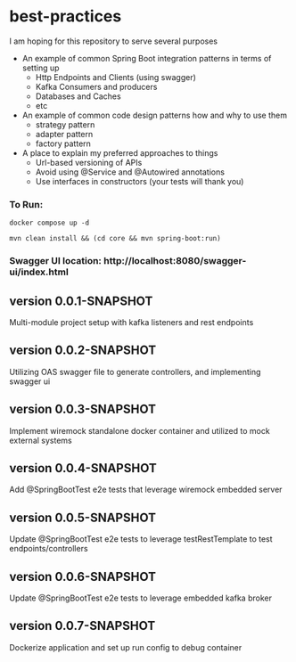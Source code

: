 # best-practices
I am hoping for this repository to serve several purposes
* An example of common Spring Boot integration patterns in terms of setting up 
  * Http Endpoints and Clients (using swagger)
  * Kafka Consumers and producers
  * Databases and Caches
  * etc
* An example of common code design patterns how and why to use them
  * strategy pattern
  * adapter pattern
  * factory pattern
* A place to explain my preferred approaches to things
  * Url-based versioning of APIs
  * Avoid using @Service and @Autowired annotations
  * Use interfaces in constructors (your tests will thank you)

### To Run:

`docker compose up -d`

`mvn clean install && (cd core && mvn spring-boot:run)`

### Swagger UI location: http://localhost:8080/swagger-ui/index.html

## version 0.0.1-SNAPSHOT
Multi-module project setup with kafka listeners and rest endpoints

## version 0.0.2-SNAPSHOT
Utilizing OAS swagger file to generate controllers, and implementing swagger ui

## version 0.0.3-SNAPSHOT
Implement wiremock standalone docker container and utilized to mock external systems

## version 0.0.4-SNAPSHOT
Add @SpringBootTest e2e tests that leverage wiremock embedded server

## version 0.0.5-SNAPSHOT
Update @SpringBootTest e2e tests to leverage testRestTemplate to test endpoints/controllers

## version 0.0.6-SNAPSHOT
Update @SpringBootTest e2e tests to leverage embedded kafka broker

## version 0.0.7-SNAPSHOT
Dockerize application and set up run config to debug container
